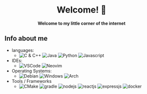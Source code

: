 <div align="center">

# Welcome! 👋

<strong>Welcome to my little corner of the internet</strong>

</div>

## Info about me

- languages:
    - ![C & C++](https://img.shields.io/badge/-C&C++-3776AB?style=flat&logo=C&logoColor=white) ![Java](https://img.shields.io/badge/-Java-3776AB?style=flat&logo=OpenJDK&logoColor=white) ![Python](https://img.shields.io/badge/-Python-3776AB?style=flat&logo=Python&logoColor=white) ![Javascript](https://img.shields.io/badge/-JavaScript-3776AB?style=flat&logo=JavaScript&logoColor=white) 
- IDEs: 
    - ![VSCode](https://img.shields.io/badge/-Visual_Studio_Code-ff4500?style=flat&logo=VisualStudioCode&logoColor=white) ![Neovim](https://img.shields.io/badge/-Neovim-ff4500?style=flat&logo=Neovim&logoColor=white)
- Operating Systems: 
    - ![Debian](https://img.shields.io/badge/-Debian-A81D33?style=flat&logo=Debian&logoColor=white) ![Windows](https://img.shields.io/badge/-Windows-A81D33?style=flat&logo=Windows&logoColor=white) ![Arch](https://img.shields.io/badge/-Arch-A81D33?style=flat&logo=ArchLinux&logoColor=white)
- Tools / Frameworks
    - ![CMake](https://img.shields.io/badge/-CMake-000000?style=flat&logo=CMake&logoColor=white) ![gradle](https://img.shields.io/badge/-Gradle-000000?style=flat&logo=Gradle&logoColor=white) ![nodejs](https://img.shields.io/badge/-Node.js-000000?style=flat&logo=Node.js&logoColor=white) ![reactjs](https://img.shields.io/badge/-React.js-000000?style=flat&logo=React&logoColor=white) ![expressjs](https://img.shields.io/badge/-Express.js-000000?style=flat&logo=Express&logoColor=white) ![docker](https://img.shields.io/badge/-Docker-000000?style=flat&logo=Docker&logoColor=white)

<!-- Shoutout to https://github.com/gingerchicken/gingerchicken for the inspiration -->
